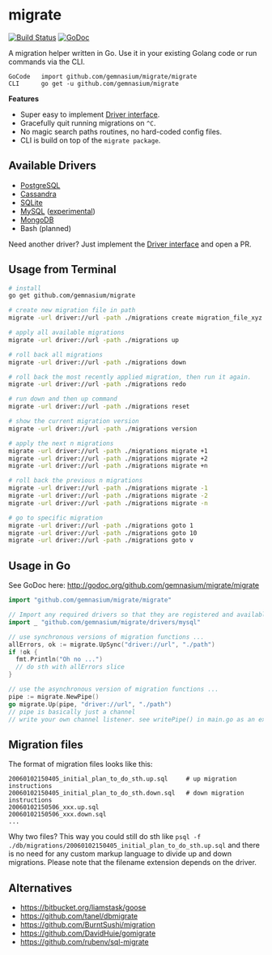 # migrate

[![Build Status](https://travis-ci.org/gemnasium/migrate.svg?branch=master)](https://travis-ci.org/mattes/migrate)
[![GoDoc](https://godoc.org/github.com/gemnasium/migrate?status.svg)](https://godoc.org/github.com/mattes/migrate)

A migration helper written in Go. Use it in your existing Golang code 
or run commands via the CLI. 

```
GoCode   import github.com/gemnasium/migrate/migrate
CLI      go get -u github.com/gemnasium/migrate
```

__Features__

* Super easy to implement [Driver interface](http://godoc.org/github.com/gemnasium/migrate/driver#Driver).
* Gracefully quit running migrations on ``^C``.
* No magic search paths routines, no hard-coded config files.
* CLI is build on top of the ``migrate package``.


## Available Drivers

 * [PostgreSQL](https://github.com/gemnasium/migrate/tree/master/driver/postgres)
 * [Cassandra](https://github.com/gemnasium/migrate/tree/master/driver/cassandra)
 * [SQLite](https://github.com/gemnasium/migrate/tree/master/driver/sqlite3)
 * [MySQL](https://github.com/gemnasium/migrate/tree/master/driver/mysql) ([experimental](https://github.com/mattes/migrate/issues/1#issuecomment-58728186))
 * [MongoDB](https://github.com/gemnasium/migrate/tree/master/driver/mongodb)
 * Bash (planned)

Need another driver? Just implement the [Driver interface](http://godoc.org/github.com/gemnasium/migrate/driver#Driver) and open a PR.


## Usage from Terminal

```bash
# install
go get github.com/gemnasium/migrate

# create new migration file in path
migrate -url driver://url -path ./migrations create migration_file_xyz

# apply all available migrations
migrate -url driver://url -path ./migrations up

# roll back all migrations
migrate -url driver://url -path ./migrations down

# roll back the most recently applied migration, then run it again.
migrate -url driver://url -path ./migrations redo

# run down and then up command
migrate -url driver://url -path ./migrations reset

# show the current migration version
migrate -url driver://url -path ./migrations version

# apply the next n migrations
migrate -url driver://url -path ./migrations migrate +1
migrate -url driver://url -path ./migrations migrate +2
migrate -url driver://url -path ./migrations migrate +n

# roll back the previous n migrations
migrate -url driver://url -path ./migrations migrate -1
migrate -url driver://url -path ./migrations migrate -2
migrate -url driver://url -path ./migrations migrate -n

# go to specific migration
migrate -url driver://url -path ./migrations goto 1
migrate -url driver://url -path ./migrations goto 10
migrate -url driver://url -path ./migrations goto v
```


## Usage in Go

See GoDoc here: http://godoc.org/github.com/gemnasium/migrate/migrate

```go
import "github.com/gemnasium/migrate/migrate"

// Import any required drivers so that they are registered and available
import _ "github.com/gemnasium/migrate/drivers/mysql"

// use synchronous versions of migration functions ...
allErrors, ok := migrate.UpSync("driver://url", "./path")
if !ok {
  fmt.Println("Oh no ...")
  // do sth with allErrors slice
}

// use the asynchronous version of migration functions ...
pipe := migrate.NewPipe()
go migrate.Up(pipe, "driver://url", "./path")
// pipe is basically just a channel
// write your own channel listener. see writePipe() in main.go as an example.
```

## Migration files

The format of migration files looks like this:

```
20060102150405_initial_plan_to_do_sth.up.sql     # up migration instructions
20060102150405_initial_plan_to_do_sth.down.sql   # down migration instructions
20060102150506_xxx.up.sql
20060102150506_xxx.down.sql
...
```

Why two files? This way you could still do sth like 
``psql -f ./db/migrations/20060102150405_initial_plan_to_do_sth.up.sql`` and there is no
need for any custom markup language to divide up and down migrations. Please note
that the filename extension depends on the driver.


## Alternatives

 * https://bitbucket.org/liamstask/goose
 * https://github.com/tanel/dbmigrate
 * https://github.com/BurntSushi/migration
 * https://github.com/DavidHuie/gomigrate
 * https://github.com/rubenv/sql-migrate


